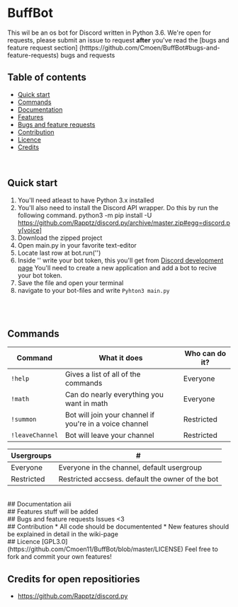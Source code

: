 # BuffBot

This wil be an os bot for Discord written in Python 3.6. We're open for requests, please submit an issue to request <b>after</b> you've read the [bugs and feature request section] (htttps://github.com/Cmoen/BuffBot#bugs-and-feature-requests) bugs and requests

## Table of contents

* [Quick start](#quick-start)
* [Commands](#commands)
* [Documentation](#documentation)
* [Features](#features)
* [Bugs and feature requests](#bugs-and-feature-requests)
* [Contribution](#contribution)
* [Licence](#licence)
* [Credits](#credits)


<br>

## Quick start
1. You'll need atleast to have Python 3.x installed
2. You'll also need to install the Discord API wrapper. Do this by run the following command.
python3 -m pip install -U https://github.com/Rapptz/discord.py/archive/master.zip#egg=discord.py[voice]
3. Download the zipped project
4. Open main.py in your favorite text-editor
5. Locate last row at bot.run('')
6. Inside '' write your bot token, this you'll get from [Discord development page](https://discordapp.com/developers/applications/me/) You'll need to create a new application and add a bot to recive your bot token.
7. Save the file and open your terminal
8. navigate to your bot-files and write `Pyhton3 main.py`

<br><br>
## Commands
Command | What it does | Who can do it?
--- | --- | ---
`!help` | Gives a list of all of the commands | Everyone
`!math` | Can do nearly everything you want in math | Everyone
`!summon` | Bot will join your channel if you're in a voice channel | Restricted
`!leaveChannel` | Bot will leave your channel | Restricted

Usergroups | # |
--- | ---
Everyone | Everyone in the channel, default usergroup
Restricted | Restricted accsess. default the owner of the bot


<br>
## Documentation
aiii


<br>
## Features
stuff will be added


<br>
## Bugs and feature requests
Issues <3


<br>
## Contribution
* All code should be documentented
* New features should be explained in detail in the wiki-page


<br>
## Licence
[GPL3.0](https://github.com/Cmoen11/BuffBot/blob/master/LICENSE)
Feel free to fork and commit your own features! 

<br>

## Credits for open repositiories
- https://github.com/Rapptz/discord.py
